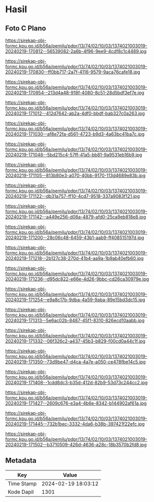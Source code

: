 # Hasil

## Foto C Plano

https://sirekap-obj-formc.kpu.go.id/b56a/pemilu/pdpr/13/74/02/10/03/1374021003019-20240219-170812--56539082-2a6b-4f96-9ee9-4cdf8c1c4489.jpg

https://sirekap-obj-formc.kpu.go.id/b56a/pemilu/pdpr/13/74/02/10/03/1374021003019-20240219-170830--ff0bb717-2a7f-4116-9579-9aca76cafe18.jpg

https://sirekap-obj-formc.kpu.go.id/b56a/pemilu/pdpr/13/74/02/10/03/1374021003019-20240219-170954--213d4a48-918f-4080-8c51-28d5bdf3ef7e.jpg

https://sirekap-obj-formc.kpu.go.id/b56a/pemilu/pdpr/13/74/02/10/03/1374021003019-20240219-171012--412d7642-ab2a-4df0-bbdf-bab327c0a263.jpg

https://sirekap-obj-formc.kpu.go.id/b56a/pemilu/pdpr/13/74/02/10/03/1374021003019-20240219-171030--af8e72fa-d561-4723-b9d3-4a63bc41ba7c.jpg

https://sirekap-obj-formc.kpu.go.id/b56a/pemilu/pdpr/13/74/02/10/03/1374021003019-20240219-171048--5bd215c4-57ff-41a5-bb81-9a9531eb16b9.jpg

https://sirekap-obj-formc.kpu.go.id/b56a/pemilu/pdpr/13/74/02/10/03/1374021003019-20240219-171105--813b80e3-a070-40bb-9170-113d4689e83b.jpg

https://sirekap-obj-formc.kpu.go.id/b56a/pemilu/pdpr/13/74/02/10/03/1374021003019-20240219-171122--db31a757-ff10-4cd7-9518-337a9083f121.jpg

https://sirekap-obj-formc.kpu.go.id/b56a/pemilu/pdpr/13/74/02/10/03/1374021003019-20240219-171142--a449e256-d08a-4879-afd0-25ca9eb818e8.jpg

https://sirekap-obj-formc.kpu.go.id/b56a/pemilu/pdpr/13/74/02/10/03/1374021003019-20240219-171200--28c06c48-6459-43b1-aab9-ff408515197d.jpg

https://sirekap-obj-formc.kpu.go.id/b56a/pemilu/pdpr/13/74/02/10/03/1374021003019-20240219-171218--2b127c38-270d-41b4-aa9a-1b9ab40efb60.jpg

https://sirekap-obj-formc.kpu.go.id/b56a/pemilu/pdpr/13/74/02/10/03/1374021003019-20240219-171236--d95dc822-e66e-4d26-9bbc-cd26ca30979e.jpg

https://sirekap-obj-formc.kpu.go.id/b56a/pemilu/pdpr/13/74/02/10/03/1374021003019-20240219-171254--e9a8c17b-9dba-4a59-9aba-89e15bd3dc15.jpg

https://sirekap-obj-formc.kpu.go.id/b56a/pemilu/pdpr/13/74/02/10/03/1374021003019-20240219-171313--5e6ac02b-8487-45f1-8310-826ecd10aabb.jpg

https://sirekap-obj-formc.kpu.go.id/b56a/pemilu/pdpr/13/74/02/10/03/1374021003019-20240219-171332--06f326c2-a437-45b3-b829-f00cd0a44c1f.jpg

https://sirekap-obj-formc.kpu.go.id/b56a/pemilu/pdpr/13/74/02/10/03/1374021003019-20240219-171350--73d9be47-d4ca-4a7e-a050-ce478fbe14c5.jpg

https://sirekap-obj-formc.kpu.go.id/b56a/pemilu/pdpr/13/74/02/10/03/1374021003019-20240219-171408--1cdd8dc3-b35d-412d-82b9-53d73c244cc2.jpg

https://sirekap-obj-formc.kpu.go.id/b56a/pemilu/pdpr/13/74/02/10/03/1374021003019-20240219-171427--2609c676-e3a4-4b6e-8342-b144902af61a.jpg

https://sirekap-obj-formc.kpu.go.id/b56a/pemilu/pdpr/13/74/02/10/03/1374021003019-20240219-171445--732b1bec-3332-4da6-b38b-397421f22efc.jpg

https://sirekap-obj-formc.kpu.go.id/b56a/pemilu/pdpr/13/74/02/10/03/1374021003019-20240219-171502--b3710509-426d-4636-a28c-18b3570b2fd8.jpg


## Metadata

| Key        | Value               |
| ---------- | ------------------- |
| Time Stamp | 2024-02-19 18:03:12 |
| Kode Dapil | 1301                |



